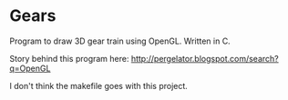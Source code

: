 # Gears

Program to draw 3D gear train using OpenGL. Written in C.

Story behind this program here: http://pergelator.blogspot.com/search?q=OpenGL

I don't think the makefile goes with this project.
